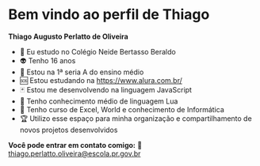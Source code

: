 # Bem vindo ao perfil de Thiago

**Thiago Augusto Perlatto de Oliveira**


* 🔱 Eu estudo no Colégio Neide Bertasso Beraldo
* 👽 Tenho 16 anos
* 🎃 Estou na 1ª seria A do ensino médio
* 🆘 Estou estudando na https://www.alura.com.br/
* 🃏 Estou me desenvolvendo na linguagem JavaScript
* 👾 Tenho conhecimento médio de linguagem Lua
* 🎀 Tenho curso de Excel, World e conhecimento de Informática
* 🏆 Utilizo esse espaço para minha organização e compartilhamento de novos projetos desenvolvidos


**Você pode entrar em contato comigo:**
👻 thiago.perlatto.oliveira@escola.pr.gov.br


  
